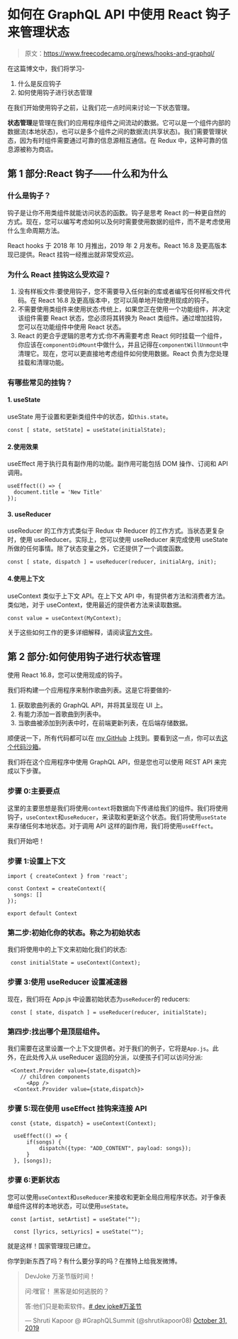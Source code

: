 # 如何在 GraphQL API 中使用 React 钩子来管理状态

> 原文：<https://www.freecodecamp.org/news/hooks-and-graphql/>

在这篇博文中，我们将学习-

1.  什么是反应钩子
2.  如何使用钩子进行状态管理

在我们开始使用钩子之前，让我们花一点时间来讨论一下状态管理。

**状态管理**是管理在我们的应用程序组件之间流动的数据。它可以是一个组件内部的数据流(本地状态)，也可以是多个组件之间的数据流(共享状态)。我们需要管理状态，因为有时组件需要通过可靠的信息源相互通信。在 Redux 中，这种可靠的信息源被称为商店。

## 第 1 部分:React 钩子——什么和为什么

### 什么是钩子？

钩子是让你不用类组件就能访问状态的函数。钩子是思考 React 的一种更自然的方式。现在，您可以编写考虑如何以及何时需要使用数据的组件，而不是考虑使用什么生命周期方法。

React hooks 于 2018 年 10 月推出，2019 年 2 月发布。React 16.8 及更高版本现已提供。React 挂钩一经推出就非常受欢迎。

### 为什么 React 挂钩这么受欢迎？

1.  没有样板文件:要使用钩子，您不需要导入任何新的库或者编写任何样板文件代码。在 React 16.8 及更高版本中，您可以简单地开始使用现成的钩子。
2.  不需要使用类组件来使用状态:传统上，如果您正在使用一个功能组件，并决定该组件需要 React 状态，您必须将其转换为 React 类组件。通过增加挂钩，您可以在功能组件中使用 React 状态。
3.  React 的更合乎逻辑的思考方式:你不再需要考虑 React 何时挂载一个组件，你应该在`componentDidMount`中做什么，并且记得在`componentWillUnmount`中清理它。现在，您可以更直接地考虑组件如何使用数据。React 负责为您处理挂载和清理功能。

### 有哪些常见的挂钩？

#### 1\. useState

useState 用于设置和更新类组件中的状态，如`this.state`。

```
const [ state, setState] = useState(initialState); 
```

#### 2.使用效果

useEffect 用于执行具有副作用的功能。副作用可能包括 DOM 操作、订阅和 API 调用。

```
useEffect(() => {
  document.title = 'New Title' 
}); 
```

#### 3\. useReducer

useReducer 的工作方式类似于 Redux 中 Reducer 的工作方式。当状态更复杂时，使用 useReducer。实际上，您可以使用 useReducer 来完成使用 useState 所做的任何事情。除了状态变量之外，它还提供了一个调度函数。

```
const [ state, dispatch ] = useReducer(reducer, initialArg, init); 
```

#### 4.使用上下文

useContext 类似于上下文 API。在上下文 API 中，有提供者方法和消费者方法。类似地，对于 useContext，使用最近的提供者方法来读取数据。

```
const value = useContext(MyContext); 
```

关于这些如何工作的更多详细解释，请阅读[官方文件](https://reactjs.org/docs/hooks-reference.html#usestate)。

## 第 2 部分:如何使用钩子进行状态管理

使用 React 16.8，您可以使用现成的钩子。

我们将构建一个应用程序来制作歌曲列表。这是它将要做的-

1.  获取歌曲列表的 GraphQL API，并将其呈现在 UI 上。
2.  有能力添加一首歌曲到列表中。
3.  当歌曲被添加到列表中时，在前端更新列表，在后端存储数据。

顺便说一下，所有代码都可以在 [my GitHub](https://github.com/shrutikapoor08/hooks-graphql) 上找到。要看到这一点，你可以去[这个代码沙箱](https://codesandbox.io/embed/github/shrutikapoor08/hooks-graphql/tree/master/)。

我们将在这个应用程序中使用 GraphQL API，但是您也可以使用 REST API 来完成以下步骤。

### 步骤 0:主要要点

这里的主要思想是我们将使用`context`将数据向下传递给我们的组件。我们将使用钩子，`useContext`和`useReducer`，来读取和更新这个状态。我们将使用`useState`来存储任何本地状态。对于调用 API 这样的副作用，我们将使用`useEffect`。

我们开始吧！

### 步骤 1:设置上下文

```
import { createContext } from 'react';

const Context = createContext({
  songs: []
});

export default Context
```

### 第二步:初始化你的状态。称之为初始状态

我们将使用中的上下文来初始化我们的状态:

```
 const initialState = useContext(Context); 
```

### 步骤 3:使用 useReducer 设置减速器

现在，我们将在 App.js 中设置初始状态为`useReducer`的 reducers:

```
 const [ state, dispatch ] = useReducer(reducer, initialState); 
```

### 第四步:找出哪个是顶层组件。

我们需要在这里设置一个上下文提供者。对于我们的例子，它将是`App.js`。此外，在此处传入从 useReducer 返回的分派，以便孩子们可以访问分派:

```
 <Context.Provider value={state,dispatch}>
    // children components
      <App />
  <Context.Provider value={state,dispatch}> 
```

### 步骤 5:现在使用 useEffect 挂钩来连接 API

```
 const {state, dispatch} = useContext(Context);

  useEffect(() => {
      if(songs) {
          dispatch({type: "ADD_CONTENT", payload: songs});
      }
  }, [songs]); 
```

### 步骤 6:更新状态

您可以使用`useContext`和`useReducer`来接收和更新全局应用程序状态。对于像表单组件这样的本地状态，可以使用`useState`。

```
 const [artist, setArtist] = useState("");

  const [lyrics, setLyrics] = useState(""); 
```

就是这样！国家管理现已建立。

你学到新东西了吗？有什么要分享的吗？在推特上给我发微博。

> DevJoke 万圣节版时间！
> 
> 问:嘿官！
> 黑客是如何逃脱的？
> 
> 答:他们只是勒索软件。[# dev joke](https://twitter.com/hashtag/devjoke?src=hash&ref_src=twsrc%5Etfw)[#万圣节](https://twitter.com/hashtag/Halloween?src=hash&ref_src=twsrc%5Etfw)
> 
> — Shruti Kapoor @ #GraphQLSummit (@shrutikapoor08) [October 31, 2019](https://twitter.com/shrutikapoor08/status/1189975126705504256?ref_src=twsrc%5Etfw)